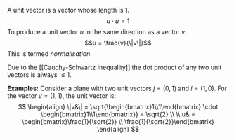 A unit vector is a vector whose length is 1.
$$u \cdot u = 1$$
To produce a unit vector $u$ in the same direction as a vector $v$:
$$u = \frac{v}{\|v\|}$$
This is termed *normalisation*.

Due to the [[Cauchy-Schwartz Inequality]] the dot product of any two unit vectors is always $\le 1$.

**Examples:**
Consider a plane with two unit vectors $j=(0,1)$ and $i=(1,0)$. For the vector $v = (1,1)$, the unit vector is:
$$
\begin{align}
\|v&\| = \sqrt{\begin{bmatrix}1\\1\end{bmatrix} \cdot \begin{bmatrix}1\\1\end{bmatrix}} = \sqrt{2} \\
\\
u& = \begin{bmatrix}\frac{1}{\sqrt{2}} \\ \frac{1}{\sqrt{2}}\end{bmatrix}
\end{align}
$$
